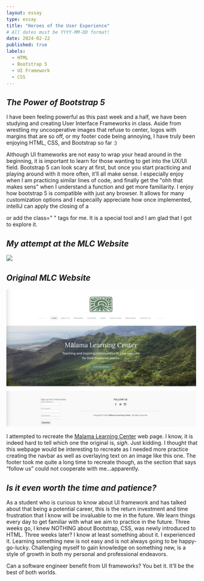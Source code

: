 ```yaml
---
layout: essay
type: essay
title: "Heroes of the User Experience"
# All dates must be YYYY-MM-DD format!
date: 2024-02-22
published: true
labels:
  - HTML
  - Bootstrap 5
  - UI Framework
  - CSS
---
```


## _The Power of Bootstrap 5_
I have been feeling powerful as this past week and a half, we have been studying and creating User Interface Frameworks in class. Aside from wrestling my uncooperative images that refuse to center, logos with margins that are so off, or my footer code being annoying, I have truly been enjoying HTML, CSS, and Bootstrap so far :) 

Although UI frameworks are not easy to wrap your head around in the beginning, it is important to learn for those wanting to get into the UX/UI field. Bootstrap 5 can look scary at first, but once you start practicing and playing around with it more often, it’ll all make sense. I especially enjoy when I am practicing similar lines of code, and finally get the "ohh that makes sens" when I understand a function and get more familiarity. I enjoy how bootstrap 5 is compatible with just any browser. It allows for many customization options and I especailly appreciate how once implemented, intelliJ can apply the closing of a <div> or add the class=" " tags for me. It is a special tool and I am glad that I got to explore it.

## _My attempt at the MLC Website_

<div class="text-center p-4">
  <img width="500px" 
       src="../img/MyMLCPage.png" 
       class="img-thumbnail" >
</div>

## _Original MLC Website_

<div class="text-center p-4">
  <img width="500px" 
       src="../img/MLCWebsite.png" 
       class="img-thumbnail" >
</div>

I attempted to recreate the <a href="https://www.malamalearningcenter.org">Malama Learning Center</a> web page. I know, it is indeed hard to tell which one the original is, *sigh*. Just kidding. I thought that this webpage would be interesting to recreate as I needed more practice creating the navbar as well as overlaying text on an image like this one. The footer took me quite a long time to recreate though, as the section that says “follow us” could not cooperate with me...apparently. 

## _Is it even worth the time and patience?_
As a student who is curious to know about UI framework and has talked about that being a potential career, this is the return investment and time frustration that I know will be invaluable to me in the future. We learn things every day to get familiar with what we aim to practice in the future. Three weeks go, I knew NOTHING about Bootstrap, CSS, was newly introduced to HTML. Three weeks later? I know at least something about it. I experienced it. Learning something new is not easy and is not always going to be happy-go-lucky. Challenging myself to gain knowledge on something new, is a style of growth in both my personal and professional endeavors. 

Can a software engineer benefit from UI frameworks? 
You bet it. It’ll be the best of both worlds.


